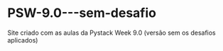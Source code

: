 # PSW-9.0---sem-desafio
Site criado com as aulas da Pystack Week 9.0 (versão sem os desafios aplicados)

